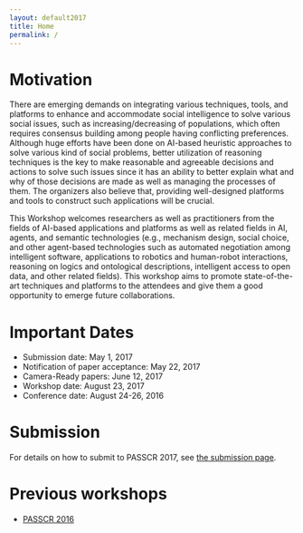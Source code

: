```yaml
---
layout: default2017
title: Home
permalink: /
---
```

# Motivation

There are emerging demands on integrating various techniques, tools, and platforms to enhance and accommodate social intelligence to solve various social issues, such as increasing/decreasing of populations, which often requires consensus building among people having conflicting preferences. Although huge efforts have been done on AI-based heuristic approaches to solve various kind of social problems, better utilization of reasoning techniques is the key to make reasonable and agreeable decisions and actions to solve such issues since it has an ability to better explain what and why of those decisions are made as well as managing the processes of them. The organizers also believe that, providing well-designed platforms and tools to construct such applications will be crucial. 

This Workshop welcomes researchers as well as practitioners from the fields of AI-based applications and platforms as well as related fields in AI, agents, and semantic technologies (e.g., mechanism design, social choice, and other agent-based technologies such as automated negotiation among intelligent software, applications to robotics and human-robot interactions, reasoning on logics and ontological descriptions, intelligent access to open data, and other related fields). This workshop aims to promote state-of-the-art techniques and platforms to the attendees and  give them a good opportunity to emerge future collaborations. 


# Important Dates

* Submission date: May 1, 2017
* Notification of paper acceptance: May 22, 2017
* Camera-Ready papers: June 12, 2017
* Workshop date: August 23, 2017
* Conference date: August 24-26, 2016

# Submission
For details on how to submit to PASSCR 2017, see [the submission page](http://passcr.org/submission/).

# Previous workshops
* [PASSCR 2016](http://passcr.org/2016/)
